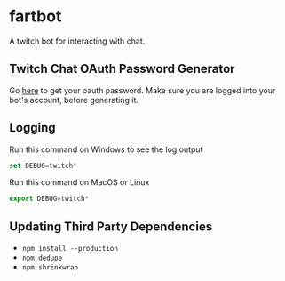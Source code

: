 # fartbot
A twitch bot for interacting with chat.

## Twitch Chat OAuth Password Generator

Go [here](http://twitchapps.com/tmi/) to get your oauth password.
Make sure you are logged into your bot's account, before generating it.

## Logging

Run this command on Windows to see the log output
```js
set DEBUG=twitch*
```

Run this command on MacOS or Linux
```js
export DEBUG=twitch*
```

## Updating Third Party Dependencies

-   `npm install --production`
-   `npm dedupe`
-   `npm shrinkwrap`
